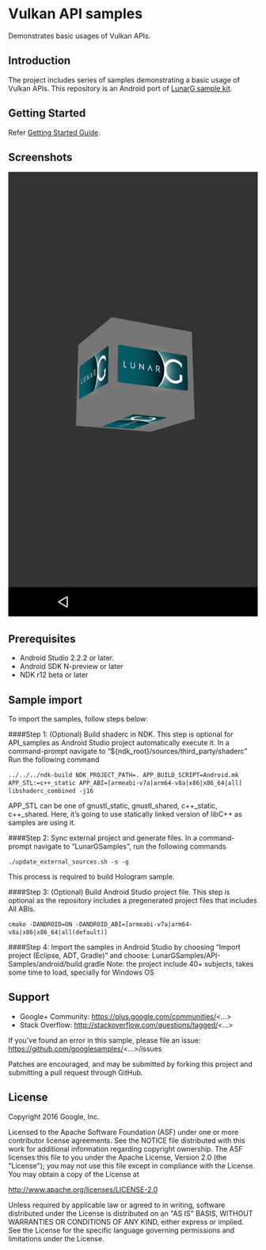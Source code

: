 Vulkan API samples
==================

Demonstrates basic usages of Vulkan APIs.

Introduction
------------
The project includes series of samples demonstrating a basic usage of Vulkan APIs.
This repository is an Android port of [LunarG sample kit](https://github.com/LunarG/VulkanSamples).

Getting Started
---------------
Refer [Getting Started Guide](http://developer.android.com/ndk/guides/graphics/getting-started.html).

Screenshots
-----------
![screenshot](image/screen.png)


## Prerequisites
- Android Studio 2.2.2 or later.
- Android SDK N-preview or later
- NDK r12 beta or later

## Sample import
To import the samples, follow steps below:

####Step 1: (Optional) Build shaderc in NDK. This step is optional for API_samples as Android Studio project automatically execute it.
In a command-prompt navigate to “${ndk_root}/sources/third_party/shaderc”
Run the following command

~~~
../../../ndk-build NDK_PROJECT_PATH=. APP_BUILD_SCRIPT=Android.mk APP_STL:=c++_static APP_ABI=[armeabi-v7a|arm64-v8a|x86|x86_64|all] libshaderc_combined -j16
~~~

APP_STL can be one of gnustl_static, gnustl_shared, c++_static, c++_shared.
Here, it’s going to use statically linked version of libC++ as samples are using it.

####Step 2: Sync external project and generate files.
In a command-prompt navigate to “LunarGSamples", run the following commands
~~~
./update_external_sources.sh -s -g
~~~
This process is required to build Hologram sample.

####Step 3: (Optional) Build Android Studio project file. This step is optional as the repository includes a pregenerated project files that includes All ABIs.
~~~
cmake -DANDROID=ON -DANDROID_ABI=[armeabi-v7a|arm64-v8a|x86|x86_64|all(default)]
~~~

####Step 4: Import the samples in Android Studio by choosing “Import project (Eclipse, ADT, Gradle)” and choose: LunarGSamples/API-Samples/android/build.gradle
Note:  the project include 40+ subjects, takes some time to load, specially for Windows OS

Support
-------

- Google+ Community: https://plus.google.com/communities/<...>
- Stack Overflow: http://stackoverflow.com/questions/tagged/<...>

If you've found an error in this sample, please file an issue:
https://github.com/googlesamples/<...>/issues

Patches are encouraged, and may be submitted by forking this project and
submitting a pull request through GitHub.

License
-------

Copyright 2016 Google, Inc.

Licensed to the Apache Software Foundation (ASF) under one or more contributor
license agreements.  See the NOTICE file distributed with this work for
additional information regarding copyright ownership.  The ASF licenses this
file to you under the Apache License, Version 2.0 (the "License"); you may not
use this file except in compliance with the License.  You may obtain a copy of
the License at

http://www.apache.org/licenses/LICENSE-2.0

Unless required by applicable law or agreed to in writing, software
distributed under the License is distributed on an "AS IS" BASIS, WITHOUT
WARRANTIES OR CONDITIONS OF ANY KIND, either express or implied.  See the
License for the specific language governing permissions and limitations under
the License.
